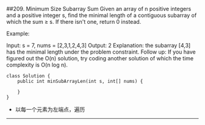 ##209. Minimum Size Subarray Sum
Given an array of n positive integers and a positive integer s, find the minimal length of a contiguous subarray of which the sum ≥ s. If there isn't one, return 0 instead.

Example: 

Input: s = 7, nums = [2,3,1,2,4,3]
Output: 2
Explanation: the subarray [4,3] has the minimal length under the problem constraint.
Follow up:
If you have figured out the O(n) solution, try coding another solution of which the time complexity is O(n log n). 

```$xslt
class Solution {
    public int minSubArrayLen(int s, int[] nums) {
        
    }
}
```

* 以每一个元素为左端点，遍历
---